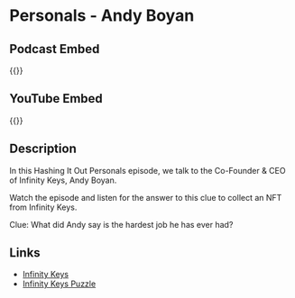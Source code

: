 # Personals - Andy Boyan


## Podcast Embed
{{<podcast-embed url="https://player.simplecast.com/cb0f9452-d664-454a-a888-3d5b63b59fbc?dark=false&color=EE6E04">}}

## YouTube Embed
{{<youtube en0N8eHnQpU>}}

## Description
In this Hashing It Out Personals episode, we talk to the Co-Founder & CEO of Infinity Keys, Andy Boyan.

Watch the episode and listen for the answer to this clue to collect an NFT from Infinity Keys.

Clue: 
What did Andy say is the hardest job he has ever had?

## Links 
- [Infinity Keys](https://www.infinitykeys.io/)
- [Infinity Keys Puzzle](https://www.infinitykeys.io/puzzle/not-easy)

